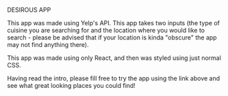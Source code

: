 DESIROUS APP

This app was made using Yelp's API. This app takes two inputs (the type of cuisine you are searching for and the location where you would like to search - please be advised that if your location is kinda "obscure" the app may not find anything there).

This app was made using only React, and then was styled using just normal CSS.

Having read the intro, please fill free to try the app using the link above and see what great looking places you could find!
